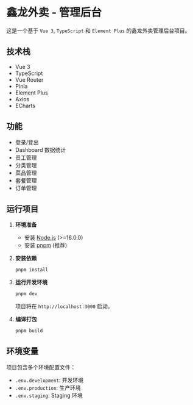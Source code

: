 # 鑫龙外卖 - 管理后台

这是一个基于 `Vue 3`, `TypeScript` 和 `Element Plus` 的鑫龙外卖管理后台项目。

## 技术栈

- Vue 3
- TypeScript
- Vue Router
- Pinia
- Element Plus
- Axios
- ECharts

## 功能

- 登录/登出
- Dashboard 数据统计
- 员工管理
- 分类管理
- 菜品管理
- 套餐管理
- 订单管理

## 运行项目

1.  **环境准备**
    *   安装 [Node.js](https://nodejs.org/) (>=16.0.0)
    *   安装 [pnpm](https://pnpm.io/) (推荐)

2.  **安装依赖**
    ```bash
    pnpm install
    ```

3.  **运行开发环境**
    ```bash
    pnpm dev
    ```
    项目将在 `http://localhost:3000` 启动。

4.  **编译打包**
    ```bash
    pnpm build
    ```

## 环境变量

项目包含多个环境配置文件：

-   `.env.development`: 开发环境
-   `.env.production`: 生产环境
-   `.env.staging`: Staging 环境
